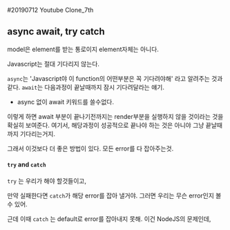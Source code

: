 #20190712 Youtube Clone_7th

## async await, try catch

model은 element를 받는 통로이지 element자체는 아니다.

Javascript는 절대 기다리지 않는다.

`async`는 'Javascript야 이 function의 어떤부분은 꼭 기다려야해' 라고 알려주는 것과 같다.
`await`는 다음과정이 끝날때까지 잠시 기다려달라는 얘기.

* async 없이 await 키워드를 쓸수없다. 

이렇게 하면 await 부분이 끝나기전까지는 render부분을 실행하지 않을 것이라는 것을 확실히 보여준다. 여기서, 해당과정이 성공적으로 끝나야 하는 것은 아니야 그냥 끝날때까지 기다리는거지.

그래서 이것보다 더 좋은 방법이 있다. 모든 error를 다 잡아주는것.

#### `try` and `catch`

`try` 는 우리가 해야 할것들이고, 

만약 실패한다면 `catch`가 해당 error를 잡아 낼거야. 그러면 우리는 무슨 error인지 볼수 있어.

근데 이때 `catch` 는 default로 error를 잡아내지 못해.
이건 NodeJS의 문제인데, 